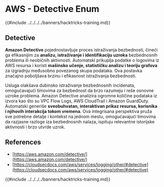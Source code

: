 # AWS - Detective Enum

{{#include ../../../../banners/hacktricks-training.md}}

## Detective

**Amazon Detective** pojednostavljuje proces istraživanja bezbednosti, čineći ga efikasnijim za **analizu, istraživanje i identifikaciju uzroka** bezbednosnih problema ili neobičnih aktivnosti. Automatski prikuplja podatke o logovima iz AWS resursa i koristi **mašinsko učenje, statističku analizu i teoriju grafova** za izgradnju međusobno povezanog skupa podataka. Ova postavka značajno poboljšava brzinu i efikasnost istraživanja bezbednosti.

Usluga olakšava dubinsko istraživanje bezbednosnih incidenata, omogućavajući timovima za bezbednost da brzo razumeju i reše osnovne uzroke problema. Amazon Detective analizira ogromne količine podataka iz izvora kao što su VPC Flow Logs, AWS CloudTrail i Amazon GuardDuty. Automatski generiše **sveobuhvatan, interaktivan prikaz resursa, korisnika i njihovih interakcija tokom vremena**. Ova integrisana perspektiva pruža sve potrebne detalje i kontekst na jednom mestu, omogućavajući timovima da razjasne razloge iza bezbednosnih nalaza, ispituju relevantne istorijske aktivnosti i brzo utvrde uzrok.

## References

- [https://aws.amazon.com/detective/](https://aws.amazon.com/detective/)
- [https://cloudsecdocs.com/aws/services/logging/other/#detective](https://cloudsecdocs.com/aws/services/logging/other/#detective)

{{#include ../../../../banners/hacktricks-training.md}}
